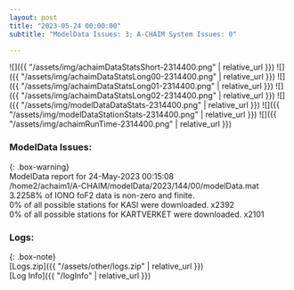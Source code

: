 ```yaml
---
layout: post
title: "2023-05-24 00:00:00"
subtitle: "ModelData Issues: 3; A-CHAIM System Issues: 0"

---
```


![]({{ "/assets/img/achaimDataStatsShort-2314400.png" | relative_url }})
![]({{ "/assets/img/achaimDataStatsLong00-2314400.png" | relative_url }})
![]({{ "/assets/img/achaimDataStatsLong01-2314400.png" | relative_url }})
![]({{ "/assets/img/achaimDataStatsLong02-2314400.png" | relative_url }})
![]({{ "/assets/img/modelDataDataStats-2314400.png" | relative_url }})
![]({{ "/assets/img/modelDataStationStats-2314400.png" | relative_url }})
![]({{ "/assets/img/achaimRunTime-2314400.png" | relative_url }})


### ModelData Issues:  
  
{: .box-warning}  
 ModelData report for 24-May-2023 00:15:08   
 /home2/achaim1/A-CHAIM/modelData/2023/144/00/modelData.mat   
 3.2258% of IONO foF2 data is non-zero and finite.   
 0% of all possible stations for KASI were downloaded. x2392   
 0% of all possible stations for KARTVERKET were downloaded. x2101   
  


### Logs:  
  
{: .box-note}  
[Logs.zip]({{ "/assets/other/logs.zip" | relative_url }})  
[Log Info]({{ "/logInfo" | relative_url }})  
